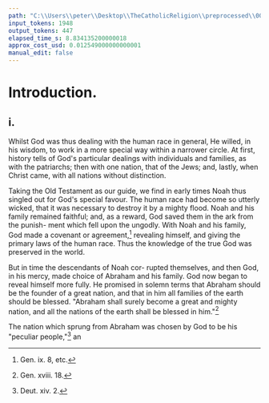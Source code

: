 ```yaml
---
path: "C:\\Users\\peter\\Desktop\\TheCatholicReligion\\preprocessed\\00024.jpg"
input_tokens: 1948
output_tokens: 447
elapsed_time_s: 8.834135200000018
approx_cost_usd: 0.012549000000000001
manual_edit: false
---
```

# Introduction.

## i.

Whilst God was thus dealing with the human
race in general, He willed, in his wisdom, to
work in a more special way within a narrower
circle. At first, history tells of God's particular
dealings with individuals and families, as with
the patriarchs; then with one nation, that of
the Jews; and, lastly, when Christ came, with
all nations without distinction.

Taking the Old Testament as our guide, we
find in early times Noah thus singled out for
God's special favour. The human race had
become so utterly wicked, that it was necessary
to destroy it by a mighty flood. Noah and his
family remained faithful; and, as a reward,
God saved them in the ark from the punish-
ment which fell upon the ungodly. With
Noah and his family, God made a covenant
or agreement,[^1] revealing himself, and giving
the primary laws of the human race. Thus the
knowledge of the true God was preserved in the
world.

But in time the descendants of Noah cor-
rupted themselves, and then God, in his mercy,
made choice of Abraham and his family. God
now began to reveal himself more fully. He
promised in solemn terms that Abraham should
be the founder of a great nation, and that in
him all families of the earth should be blessed.
"Abraham shall surely become a great and
mighty nation, and all the nations of the earth
shall be blessed in him."[^2]

The nation which sprung from Abraham was
chosen by God to be his "peculiar people,"[^3] an

[^1]: Gen. ix. 8, etc.
[^2]: Gen. xviii. 18.
[^3]: Deut. xiv. 2.
